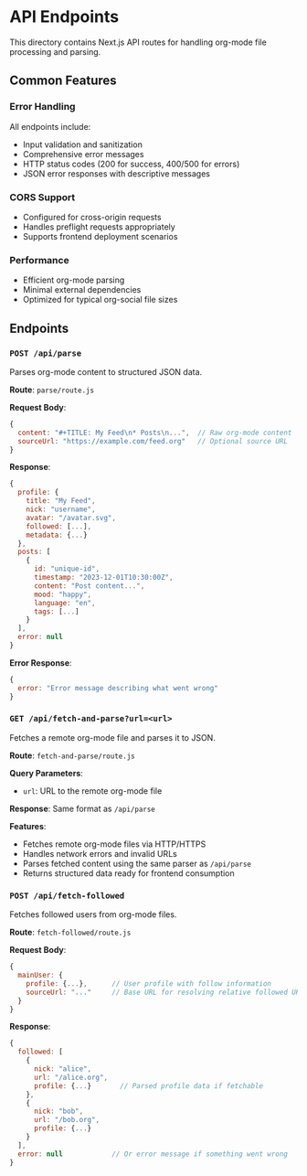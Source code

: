 # API Endpoints

This directory contains Next.js API routes for handling org-mode file processing and parsing.

## Common Features

### Error Handling
All endpoints include:
- Input validation and sanitization
- Comprehensive error messages
- HTTP status codes (200 for success, 400/500 for errors)
- JSON error responses with descriptive messages

### CORS Support
- Configured for cross-origin requests
- Handles preflight requests appropriately
- Supports frontend deployment scenarios

### Performance
- Efficient org-mode parsing
- Minimal external dependencies
- Optimized for typical org-social file sizes

## Endpoints

### `POST /api/parse`
Parses org-mode content to structured JSON data.

**Route**: `parse/route.js`

**Request Body**:
```javascript
{
  content: "#+TITLE: My Feed\n* Posts\n...",  // Raw org-mode content
  sourceUrl: "https://example.com/feed.org"   // Optional source URL
}
```

**Response**:
```javascript
{
  profile: {
    title: "My Feed",
    nick: "username",
    avatar: "/avatar.svg",
    followed: [...],
    metadata: {...}
  },
  posts: [
    {
      id: "unique-id",
      timestamp: "2023-12-01T10:30:00Z",
      content: "Post content...",
      mood: "happy",
      language: "en",
      tags: [...]
    }
  ],
  error: null
}
```

**Error Response**:
```javascript
{
  error: "Error message describing what went wrong"
}
```

### `GET /api/fetch-and-parse?url=<url>`
Fetches a remote org-mode file and parses it to JSON.

**Route**: `fetch-and-parse/route.js`

**Query Parameters**:
- `url`: URL to the remote org-mode file

**Response**: Same format as `/api/parse`

**Features**:
- Fetches remote org-mode files via HTTP/HTTPS
- Handles network errors and invalid URLs
- Parses fetched content using the same parser as `/api/parse`
- Returns structured data ready for frontend consumption

### `POST /api/fetch-followed`
Fetches followed users from org-mode files.

**Route**: `fetch-followed/route.js`

**Request Body**:
```javascript
{
  mainUser: {
    profile: {...},      // User profile with follow information
    sourceUrl: "..."     // Base URL for resolving relative followed URLs
  }
}
```

**Response**:
```javascript
{
  followed: [
    {
      nick: "alice",
      url: "/alice.org",
      profile: {...}       // Parsed profile data if fetchable
    },
    {
      nick: "bob", 
      url: "/bob.org",
      profile: {...}
    }
  ],
  error: null            // Or error message if something went wrong
}
```
